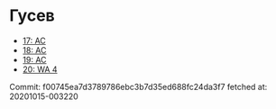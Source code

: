 # Гусев
- [17: AC](17.md)
- [18: AC](18.md)
- [19: AC](19.md)
- [20: WA 4](20.md)

Commit: f00745ea7d3789786ebc3b7d35ed688fc24da3f7
 fetched at: 20201015-003220
